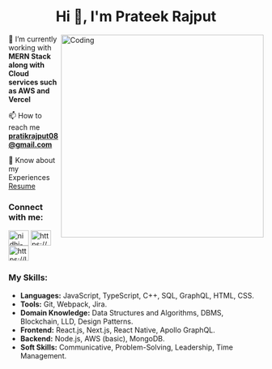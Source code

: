 
<h1 align="center">Hi 👋, I'm Prateek Rajput</h1>
<img align="right" alt="Coding" width="400" src="https://i.giphy.com/13HgwGsXF0aiGY.webp">

🌱 I’m currently working with **MERN Stack along with Cloud services such as AWS and Vercel**

📫 How to reach me **pratikrajput08@gmail.com**

📄 Know about my Experiences [Resume](https://drive.google.com/file/d/1o5cmXNDmfEYFQo_BCAA9vN9bNiiytXWv/view?usp=sharing)

<h3 align="left">Connect with me:</h3>
<p align="left">
<a href="https://www.linkedin.com/in/prateek-rajput-0013a31b3" target="blank"><img align="center" src="https://raw.githubusercontent.com/rahuldkjain/github-profile-readme-generator/master/src/images/icons/Social/linked-in-alt.svg" alt="nidhi-p-89090b211" height="30" width="40" /></a>
<a href="https://www.instagram.com/nprateekrajput_/" target="blank"><img align="center" src="https://raw.githubusercontent.com/rahuldkjain/github-profile-readme-generator/master/src/images/icons/Social/instagram.svg" alt="https://www.instagram.com/nprateekrajput_/" height="30" width="40" /></a>
<a href="https://leetcode.com/prateekrajput_2k19ee192/" target="blank"><img align="center" src="https://raw.githubusercontent.com/rahuldkjain/github-profile-readme-generator/master/src/images/icons/Social/leet-code.svg" alt="https://leetcode.com/prateekrajput_2k19ee192/" height="30" width="40" /></a>
</p>

<h3 align="left">My Skills:</h3>
<ul>
  <li><strong>Languages:</strong> JavaScript, TypeScript, C++, SQL, GraphQL, HTML, CSS.</li>
  <li><strong>Tools:</strong> Git, Webpack, Jira.</li>
  <li><strong>Domain Knowledge:</strong> Data Structures and Algorithms, DBMS, Blockchain, LLD, Design Patterns.</li>
  <li><strong>Frontend:</strong> React.js, Next.js, React Native, Apollo GraphQL.</li>
  <li><strong>Backend:</strong> Node.js, AWS (basic), MongoDB.</li>
  <li><strong>Soft Skills:</strong> Communicative, Problem-Solving, Leadership, Time Management.</li>
</ul>




